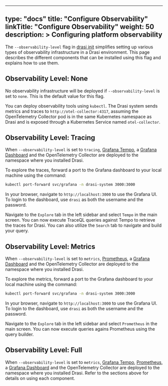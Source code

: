 
---
type: "docs"
title: "Configure Observability"
linkTitle: "Configure Observability"
weight: 50
description: >
    Configuring platform observability
---

The `--observability-level` flag in [drasi init](/reference/command-line-interface/#drasi-init) simplifies setting up various types of observability infrastructure in a Drasi environment. This page describes the different components that can be installed using this flag and explains how to use them.

## Observability Level: None
No observability infrastructure will be deployed if `--observability-level` is set to `none`. This is the default value for this flag.

You can deploy observability tools using `kubectl`. The Drasi system sends metrics and traces to `http://otel-collector:4317`, assuming the OpenTelemetry Collector pod is in the same Kubernetes namespace as Drasi and is exposed through a Kubernetes Service named `otel-collector`.

## Observability Level: Tracing

When `--observability-level` is set to `tracing`, [Grafana Tempo](https://github.com/organizations/drasi-project/settings/actions/runners), a [Grafana Dashboard](https://grafana.com/grafana/dashboards/) and the OpenTelemetry Collector are deployed to the namespace where you installed Drasi.

To explore the traces, forward a port to the Grafana dashboard to your local machine using the command: 

```bash
kubectl port-forward svc/grafana -n drasi-system 3000:3000
```

In your browser, navigate to `http://localhost:3000` to use the Grafana UI. To login to the dashboard, use `drasi` as both the username and the password.

Navigate to the `Explore` tab in the left sidebar and select `Tempo` in the main screen. You can now execute TraceQL queries against Tempo to retrieve the traces for Drasi. You can also utilize the `Search` tab to navigate and build your query.

## Observability Level: Metrics

When `--observability-level` is set to `metrics`, [Prometheus](https://prometheus.io/), a [Grafana Dashboard](https://grafana.com/grafana/dashboards/) and the OpenTelemetry Collector are deployed to the namespace where you installed Drasi.

To explore the metrics, forward a port to the Grafana dashboard to your local machine using the command: 

```bash
kubectl port-forward svc/grafana -n drasi-system 3000:3000
```

In your browser, navigate to `http://localhost:3000` to use the Grafana UI. To login to the dashboard, use `drasi` as both the username and the password.

Navigate to the `Explore` tab in the left sidebar and select `Prometheus` in the main screen. You can now execute queries agains Prometheus using the query builder.

## Observability Level: Full

When `--observability-level` is set to `metrics`, [Grafana Tempo](https://github.com/organizations/drasi-project/settings/actions/runners), [Prometheus](https://prometheus.io/), a [Grafana Dashboard](https://grafana.com/grafana/dashboards/) and the OpenTelemetry Collector are deployed to the namespace where you installed Drasi. Refer to the sections above for details on using each component.
